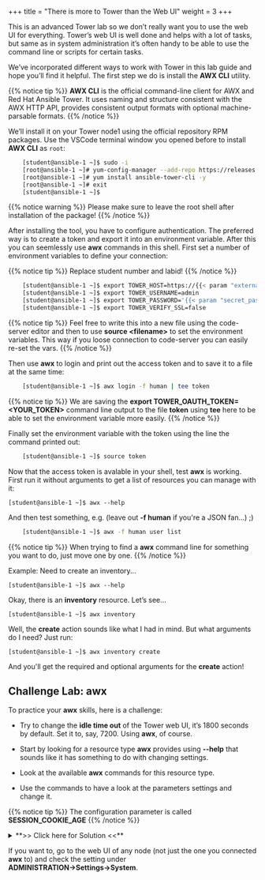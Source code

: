 +++
title = "There is more to Tower than the Web UI"
weight = 3
+++

This is an advanced Tower lab so we don’t really want you to use the web UI for everything. Tower’s web UI is well done and helps with a lot of tasks, but same as in system administration it’s often handy to be able to use the command line or scripts for certain tasks.

We’ve incorporated different ways to work with Tower in this lab guide and hope you’ll find it helpful. The first step we do is install the **AWX CLI** utility.

{{% notice tip %}}
**AWX CLI** is the official command-line client for AWX and Red Hat Ansible Tower. It uses naming and structure consistent with the AWX HTTP API, provides consistent output formats with optional machine-parsable formats.
{{% /notice %}}

We’ll install it on your Tower node1 using the official repository RPM packages. Use the VSCode terminal window you opened before to install **AWX CLI** as `root`:

```bash
    [student@ansible-1 ~]$ sudo -i
    [root@ansible-1 ~]# yum-config-manager --add-repo https://releases.ansible.com/ansible-tower/cli/ansible-tower-cli-el8.repo
    [root@ansible-1 ~]# yum install ansible-tower-cli -y
    [root@ansible-1 ~]# exit
    [student@ansible-1 ~]$
```

{{% notice warning %}}
Please make sure to leave the root shell after installation of the package!
{{% /notice %}}

After installing the tool, you have to configure authentication. The preferred way is to create a token and export it into an environment variable. After this you can seemlessly use **awx** commands in this shell. First set a number of environment variables to define your connection:

{{% notice tip %}}
Replace student number and labid!
{{% /notice %}}

```bash
    [student@ansible-1 ~]$ export TOWER_HOST=https://{{< param "external_tower" >}}
    [student@ansible-1 ~]$ export TOWER_USERNAME=admin
    [student@ansible-1 ~]$ export TOWER_PASSWORD='{{< param "secret_password" >}}'
    [student@ansible-1 ~]$ export TOWER_VERIFY_SSL=false
```

{{% notice tip %}}
Feel free to write this into a new file using the code-server editor and then to use **source \<filename\>** to set the environment variables. This way if you loose connection to code-server you can easily re-set the vars.
{{% /notice %}}

Then use **awx** to login and print out the access token and to save it to a file at the same time:

```bash
    [student@ansible-1 ~]$ awx login -f human | tee token
```

{{% notice tip %}}
We are saving the **export TOWER_OAUTH_TOKEN=\<YOUR_TOKEN\>** command line output to the file **token** using **tee** here to be able to set the environment variable more easily.
{{% /notice %}}

Finally set the environment variable with the token using the line the command printed out:

```bash
    [student@ansible-1 ~]$ source token
```

Now that the access token is avalable in your shell, test **awx** is working. First run it without arguments to get a
list of resources you can manage with it:

    [student@ansible-1 ~]$ awx --help

And then test something, e.g. (leave out **-f human** if you're a JSON fan...) ;)

```bash
    [student@ansible-1 ~]$ awx -f human user list
```

{{% notice tip %}}
When trying to find a **awx** command line for something you want to do, just move one by one.
{{% /notice %}}

Example: Need to create an inventory...

    [student@ansible-1 ~]$ awx --help

Okay, there is an **inventory** resource. Let’s see…

    [student@ansible-1 ~]$ awx inventory

Well, the **create** action sounds like what I had in mind. But what arguments do I
need? Just run:

    [student@ansible-1 ~]$ awx inventory create

And you'll get the required and optional arguments for the **create** action!

## Challenge Lab: awx

To practice your **awx** skills, here is a challenge:

  - Try to change the **idle time out** of the Tower web UI, it’s 1800 seconds by default. Set it to, say, 7200. Using **awx**, of course.

  - Start by looking for a resource type **awx** provides using **--help** that sounds like it has something to do with changing settings.

  - Look at the available **awx** commands for this resource type.

  - Use the commands to have a look at the parameters settings and
    change it.

{{% notice tip %}}
The configuration parameter is called **SESSION\_COOKIE\_AGE**
{{% /notice %}}

<details><summary>**>> Click here for Solution <<**</summary>
<p>

```bash
    [student@ansible-1 ~]$ awx setting list | grep SESSION
    [student@ansible-1 ~]$ awx setting modify SESSION_COOKIE_AGE 7200
    [student@ansible-1 ~]$ awx setting list | grep SESSION
```

</p>
</details>

If you want to, go to the web UI of any node (not just the one you connected **awx** to) and check the setting under **ADMINISTRATION→Settings→System**.

